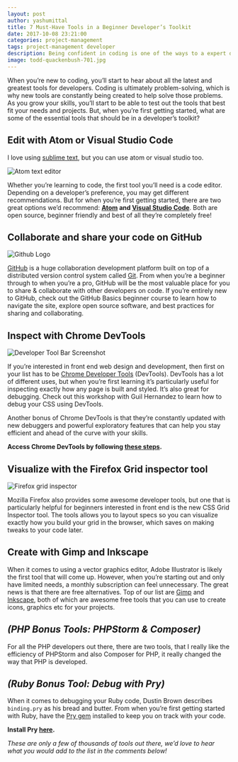 ```yaml
---
layout: post
author: yashumittal
title: 7 Must-Have Tools in a Beginner Developer’s Toolkit
date: 2017-10-08 23:21:00
categories: project-management
tags: project-management developer
description: Being confident in coding is one of the ways to a expert developer, here are the 5 expert tips on how to improve your coding confidence.
image: todd-quackenbush-701.jpg
---
```


When you’re new to coding, you’ll start to hear about all the latest and greatest tools for developers. Coding is ultimately problem-solving, which is why new tools are constantly being created to help solve those problems. As you grow your skills, you’ll start to be able to test out the tools that best fit your needs and projects. But, when you’re first getting started, what are some of the essential tools that should be in a developer’s toolkit?

## Edit with Atom or Visual Studio Code

I love using [sublime text](/how-to-sync-sublime-text-packages-and-settings-across-multiple-computers-with-cloud-storage), but you can use atom or visual studio too.

![Atom text editor](//blog.codecarrot.net/images/atom-mark@1200x630-914x480.png)

Whether you’re learning to code, the first tool you’ll need is a code editor. Depending on a developer’s preference, you may get different recommendations. But for when you’re first getting started, there are two great options we’d recommend: **[Atom](//atom.io/) and [Visual Studio Code](//code.visualstudio.com/)**. Both are open source, beginner friendly and best of all they’re completely free!

## Collaborate and share your code on GitHub

![Github Logo](//blog.codecarrot.net/images/octocat-939x480.jpeg)

[GitHub](//github.com/mittalyashu) is a huge collaboration development platform built on top of a distributed version control system called [Git](/what-is-git). From when you’re a beginner through to when you’re a pro, GitHub will be the most valuable place for you to share & collaborate with other developers on code. If you’re entirely new to GitHub, check out the GitHub Basics beginner course to learn how to navigate the site, explore open source software, and best practices for sharing and collaborating.

## Inspect with Chrome DevTools

![Developer Tool Bar Screenshot](//blog.codecarrot.net/images/1-DvIYrAYv_JeL74nA.png)

If you’re interested in front end web design and development, then first on your list has to be [Chrome Developer Tools](//developer.chrome.com/devtools) (DevTools). DevTools has a lot of different uses, but when you’re first learning it’s particularly useful for inspecting exactly how any page is built and styled. It’s also great for debugging. Check out this workshop with Guil Hernandez to learn how to debug your CSS using DevTools.

Another bonus of Chrome DevTools is that they’re constantly updated with new debuggers and powerful exploratory features that can help you stay efficient and ahead of the curve with your skills.

**Access Chrome DevTools by following [these steps](//developer.chrome.com/devtools).**

## Visualize with the Firefox Grid inspector tool

![Firefox grid inspector](//blog.codecarrot.net/images/firefox-developer-tools-css-grid-723x480.jpg)

Mozilla Firefox also provides some awesome developer tools, but one that is particularly helpful for beginners interested in front end is the new CSS Grid Inspector tool. The tools allows you to layout specs so you can visualize exactly how you build your grid in the browser, which saves on making tweaks to your code later.

##  Create with Gimp and Inkscape

When it comes to using a vector graphics editor, Adobe Illustrator is likely the first tool that will come up. However, when you’re starting out and only have limited needs, a monthly subscription can feel unnecessary. The great news is that there are free alternatives. Top of our list are [Gimp](//www.gimp.org/) and [Inkscape](//inkscape.org/en/), both of which are awesome free tools that you can use to create icons, graphics etc for your projects.

## *(PHP Bonus Tools: PHPStorm & Composer)*

For all the PHP developers out there, there are two tools, that I really like the efficiency of PHPStorm and also Composer for PHP, it really changed the way that PHP is developed.

## *(Ruby Bonus Tool: Debug with Pry)*

When it comes to debugging your Ruby code, Dustin Brown describes `binding.pry` as his bread and butter. From when you’re first getting started with Ruby, have the [Pry gem](//pryrepl.org/) installed to keep you on track with your code.

**Install Pry [here](//pryrepl.org/).**

*These are only a few of thousands of tools out there, we’d love to hear what you would add to the list in the comments below!*
